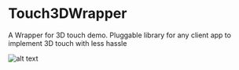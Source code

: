 # Touch3DWrapper
A Wrapper for 3D touch demo. Pluggable library for any client app to implement 3D touch with less hassle

![alt text][Touch3DDemo]

[Touch3DDemo]: https://github.com/jayesh15111988/Touch3DWrapper/blob/master/Touch3DWrapper/Demo/touch3DDemo.gif 
"A GIF file for demonstrating the behavior of preview view controller supported by 3D touch"
